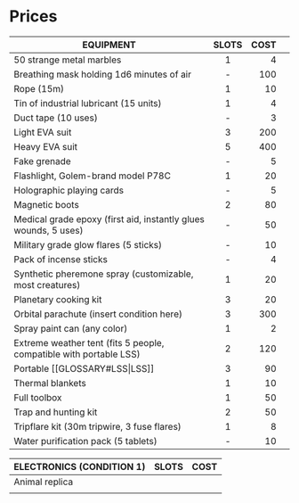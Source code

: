 
# Prices

| **EQUIPMENT**                                                      | **SLOTS** | **COST** |     |
| ------------------------------------------------------------------ | :-------: | -------: | --- |
| 50 strange metal marbles                                           |     1     |        4 |     |
| Breathing mask holding 1d6 minutes of air                          |     -     |      100 |     |
| Rope (15m)                                                         |     1     |       10 |     |
| Tin of industrial lubricant (15 units)                             |     1     |        4 |     |
| Duct tape (10 uses)                                                |     -     |        3 |     |
| Light EVA suit                                                     |     3     |      200 |     |
| Heavy EVA suit                                                     |     5     |      400 |     |
| Fake grenade                                                       |     -     |        5 |     |
| Flashlight, Golem-brand model P78C                                 |     1     |       20 |     |
| Holographic playing cards                                          |     -     |        5 |     |
| Magnetic boots                                                     |     2     |       80 |     |
| Medical grade epoxy (first aid, instantly glues wounds, 5 uses)    |     -     |       50 |     |
| Military grade glow flares (5 sticks)                              |     -     |       10 |     |
| Pack of incense sticks                                             |     -     |        4 |     |
| Synthetic pheremone spray (customizable, most creatures)           |     1     |       20 |     |
| Planetary cooking kit                                              |     3     |       20 |     |
| Orbital parachute (insert condition here)                          |     3     |      300 |     |
| Spray paint can (any color)                                        |     1     |        2 |     |
| Extreme weather tent (fits 5 people, compatible with portable LSS) |     2     |      120 |     |
| Portable [[GLOSSARY#LSS\|LSS]]                                     |     3     |       90 |     |
| Thermal blankets                                                   |     1     |       10 |     |
| Full toolbox                                                       |     1     |       50 |     |
| Trap and hunting kit                                               |     2     |       50 |     |
| Tripflare kit (30m tripwire, 3 fuse flares)                        |     1     |        8 |     |
| Water purification pack (5 tablets)                                |     -     |       10 |     |

| **ELECTRONICS** (CONDITION 1) | **SLOTS** | **COST** |
| ----------------------------- | --------- | -------- |
| Animal replica                |           |          |
|                               |           |          |
